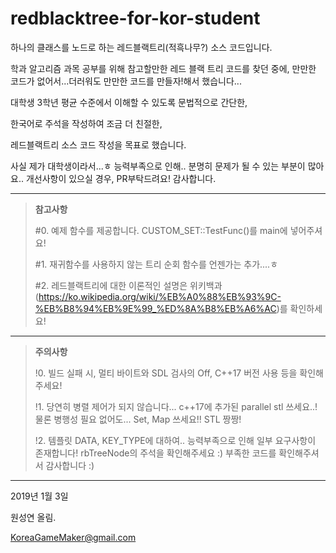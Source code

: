 # redblacktree-for-kor-student

하나의 클래스를 노드로 하는 레드블랙트리(적흑나무?) 소스 코드입니다.

학과 알고리즘 과목 공부를 위해 참고할만한 레드 블랙 트리 코드를 찾던 중에, 
만만한 코드가 없어서...더러워도 만만한 코드를 만들자!해서 했습니다...
		
대학생 3학년 평균 수준에서 이해할 수 있도록 문법적으로 간단한, 

한국어로 주석을 작성하여 조금 더 친절한, 

레드블랙트리 소스 코드 작성을 목표로 했습니다. 
			
사실 제가 대학생이라서...ㅎ 능력부족으로 인해.. 분명히 문제가 될 수 있는 부분이 많아요.. 개선사항이 있으실 경우, PR부탁드려요! 감사합니다.

___
> __참고사항__
>	
> #0. 예제 함수를 제공합니다. CUSTOM_SET::TestFunc()를 main에 넣어주셔요!
>
> #1. 재귀함수를 사용하지 않는 트리 순회 함수를 언젠가는 추가....ㅎ	
>
> #2. 레드블랙트리에 대한 이론적인 설명은 위키백과 (https://ko.wikipedia.org/wiki/%EB%A0%88%EB%93%9C-%EB%B8%94%EB%9E%99_%ED%8A%B8%EB%A6%AC)를 확인하세요!

___
> __주의사항__
>
> !0. 빌드 실패 시, 멀티 바이트와 SDL 검사의 Off, C++17 버전 사용 등을 확인해주세요!
>
> !1. 당연히 병렬 제어가 되지 않습니다... c++17에 추가된 parallel stl 쓰세요..! 물론 병행성 필요 없어도... Set, Map 쓰세요!! STL 짱짱!
>
> !2. 템플릿 DATA, KEY_TYPE에 대하여.. 능력부족으로 인해 일부 요구사항이 존재합니다! rbTreeNode의 주석을 확인해주세요 :)
	부족한 코드를 확인해주셔서 감사합니다 :)

___
2019년 1월 3일 

원성연 올림.

KoreaGameMaker@gmail.com


